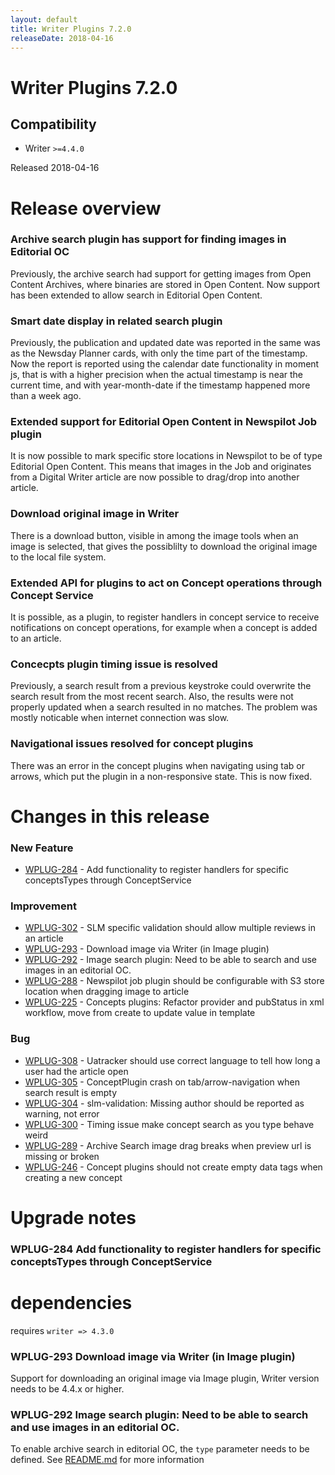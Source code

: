```yaml
---
layout: default
title: Writer Plugins 7.2.0
releaseDate: 2018-04-16
---
```

<div class="jumbotron">
    <h1>Writer Plugins 7.2.0</h1>    
    <h2>Compatibility</h2>
    <ul>
        <li>Writer <code>>=4.4.0</code></li>
    </ul>
</div>

Released 2018-04-16


# Release overview 

### Archive search plugin has support for finding images in Editorial OC
Previously, the archive search had support for getting images from Open Content Archives, where binaries are stored in Open Content. Now support has been extended to allow search in Editorial Open Content.

### Smart date display in related search plugin
Previously, the publication and updated date was reported in the same was as the Newsday Planner cards, with only the time part of the timestamp. Now the report is reported using the calendar date functionality in moment js, that is with a higher precision when the actual timestamp is near the current time, and with year-month-date if the timestamp happened more than a week ago.

### Extended support for Editorial Open Content in Newspilot Job plugin
It is now possible to mark specific store locations in Newspilot to be of type Editorial Open Content. This means that images in the Job and originates from a Digital Writer article are now possible to drag/drop into another article.

### Download original image in Writer
There is a download button, visible in among the image tools when an image is selected, that gives the possiblilty to download the original image to the local file system.

### Extended API for plugins to act on Concept operations through Concept Service
It is possible, as a plugin, to register handlers in concept service to receive notifications on concept operations, for example when a concept is added to an article.

### Concecpts plugin timing issue is resolved
Previously, a search result from a previous keystroke could overwrite the search result from the most recent search. Also, the results were not properly updated when a search resulted in no matches. The problem was mostly noticable when internet connection was slow.

### Navigational issues resolved for concept plugins
There was an error in the concept plugins when navigating using tab or arrows, which put the plugin in a non-responsive state. This is now fixed.  

# Changes in this release  


### New Feature 

 * [WPLUG-284](https://jira.infomaker.se/browse/WPLUG-284) - Add functionality to register handlers for specific conceptsTypes through ConceptService 


### Improvement 

 * [WPLUG-302](https://jira.infomaker.se/browse/WPLUG-302) - SLM specific validation should allow multiple reviews in an article 
 * [WPLUG-293](https://jira.infomaker.se/browse/WPLUG-293) - Download image via Writer (in Image plugin) 
 * [WPLUG-292](https://jira.infomaker.se/browse/WPLUG-292) - Image search plugin: Need to be able to search and use images in an editorial OC. 
 * [WPLUG-288](https://jira.infomaker.se/browse/WPLUG-288) - Newspilot job plugin should be configurable with S3 store location when dragging image to article 
 * [WPLUG-225](https://jira.infomaker.se/browse/WPLUG-225) - Concepts plugins: Refactor provider and pubStatus in xml workflow, move from create to update value in template 


### Bug 

 * [WPLUG-308](https://jira.infomaker.se/browse/WPLUG-308) - Uatracker should use correct language to tell how long a user had the article open 
 * [WPLUG-305](https://jira.infomaker.se/browse/WPLUG-305) - ConceptPlugin crash on tab/arrow-navigation when search result is empty 
 * [WPLUG-304](https://jira.infomaker.se/browse/WPLUG-304) - slm-validation: Missing author should be reported as warning, not error 
 * [WPLUG-300](https://jira.infomaker.se/browse/WPLUG-300) - Timing issue make concept search as you type behave weird 
 * [WPLUG-289](https://jira.infomaker.se/browse/WPLUG-289) - Archive Search image drag breaks when preview url is missing or broken 
 * [WPLUG-246](https://jira.infomaker.se/browse/WPLUG-246) - Concept plugins should not create empty data tags when creating a new concept 




# Upgrade notes  
    
### WPLUG-284 Add functionality to register handlers for specific conceptsTypes through ConceptService 
# dependencies

requires `writer => 4.3.0`         
### WPLUG-293 Download image via Writer (in Image plugin) 
Support for downloading an original image via Image plugin, Writer version needs to be 4.4.x or higher.    
### WPLUG-292 Image search plugin: Need to be able to search and use images in an editorial OC. 
To enable archive search in editorial OC, the `type` parameter needs to be defined. See [README.md](https://github.com/Infomaker/NPWriterPluginBundle/blob/develop/plugins/se.infomaker.archivesearch/README.md) for more information                      

